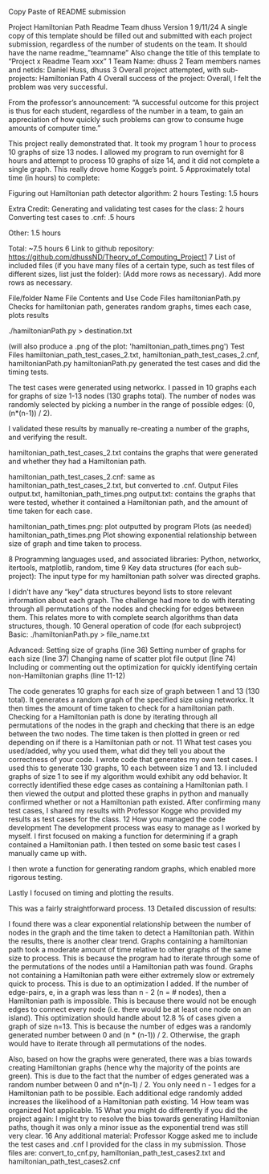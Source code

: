 Copy Paste of README submission

Project Hamiltonian Path Readme Team dhuss
Version 1 9/11/24
A single copy of this template should be filled out and submitted with each project submission, regardless of the number of students on the team. It should have the name readme_”teamname”
Also change the title of this template to “Project x Readme Team xxx”
1
Team Name: dhuss
2
Team members names and netids: Daniel Huss, dhuss
3
Overall project attempted, with sub-projects: Hamiltonian Path
4
Overall success of the project: Overall, I felt the problem was very successful. 

From the professor’s announcement: “A successful outcome for this project is thus for each student, regardless of the number in a team, to gain an appreciation of how quickly such problems can grow to consume huge amounts of computer time.”

This project really demonstrated that. It took my program 1 hour to process 10 graphs of size 13 nodes. I allowed my program to run overnight for 8 hours and attempt to process 10 graphs of size 14, and it did not complete a single graph. This really drove home Kogge’s point.
5
Approximately total time (in hours) to complete: 

Figuring out Hamiltonian path detector algorithm: 2 hours
Testing: 1.5 hours

Extra Credit:
Generating and validating test cases for the class: 2 hours
Converting test cases to .cnf: .5 hours

Other: 1.5 hours

Total:  ~7.5 hours
6
Link to github repository: https://github.com/dhussND/Theory_of_Computing_Project1 
7
List of included files (if you have many files of a certain type, such as test files of different sizes, list just the folder): (Add more rows as necessary). Add more rows as necessary.





File/folder Name
File Contents and Use
Code Files
hamiltonianPath.py
Checks for hamiltonian path, generates random graphs, times each case, plots results

./hamiltonianPath.py > destination.txt

(will also produce a .png of the plot: 'hamiltonian_path_times.png')
Test Files
hamiltonian_path_test_cases_2.txt, hamiltonian_path_test_cases_2.cnf,
hamiltonianPath.py
hamiltonianPath.py generated the test cases and did the timing tests.

The test cases were generated using networkx. I passed in 10 graphs each for graphs of size 1-13 nodes (130 graphs total). The number of nodes was randomly selected by picking a number in the range of possible edges:
(0, (n*(n-1)) / 2).

I validated these results by manually re-creating a number of the graphs, and verifying the result.

hamiltonian_path_test_cases_2.txt contains the graphs that were generated and whether they had a Hamiltonian path. 

hamiltonian_path_test_cases_2.cnf: same as hamiltonian_path_test_cases_2.txt, but converted to .cnf. 
Output Files
output.txt,
hamiltonian_path_times.png
output.txt: contains the graphs that were tested, whether it contained a Hamiltonian path, and the amount of time taken for each case. 

hamiltonian_path_times.png: plot outputted by program
Plots (as needed)
hamiltonian_path_times.png
Plot showing exponential relationship between size of graph and time taken to process.



8
Programming languages used, and associated libraries: 
Python, networkx, itertools, matplotlib, random, time
9
Key data structures (for each sub-project):
The input type for my hamiltonian path solver was directed graphs. 

I didn’t have any “key” data structures beyond lists to store relevant information about each graph. The challenge had more to do with iterating through all permutations of the nodes and checking for edges between them. This relates more to with complete search algorithms than data structures, though.
10
General operation of code (for each subproject)
Basic:
./hamiltonianPath.py > file_name.txt

Advanced:
Setting size of graphs (line 36)
Setting number of graphs for each size (line 37)
Changing name of scatter plot file output (line 74)
Including or commenting out the optimization for quickly identifying certain non-Hamiltonian graphs (line 11-12)

The code generates 10 graphs for each size of graph between 1 and 13 (130 total). It generates a random graph of the specified size using networkx. It then times the amount of time taken to check for a hamiltonian path. Checking for a Hamiltonian path is done by iterating through all permutations of the nodes in the graph and checking that there is an edge between the two nodes. The time taken is then plotted in green or red depending on if there is a Hamiltonian path or not.
11
What test cases you used/added, why you used them, what did they tell you about the correctness of your code.
I wrote code that generates my own test cases. I used this to generate 130 graphs, 10 each between size 1 and 13. I included graphs of size 1 to see if my algorithm would exhibit any odd behavior. It correctly identified these edge cases as containing a Hamiltonian path. I then viewed the output and plotted these graphs in python and manually confirmed whether or not a Hamiltonian path existed. After confirming many test cases, I shared my results with Professor Kogge who provided my results as test cases for the class.
12
How you managed the code development
The development process was easy to manage as I worked by myself. 
I first focused on making a function for determining if a graph contained a Hamiltonian path. I then tested on some basic test cases I manually came up with. 

I then wrote a function for generating random graphs, which enabled more rigorous testing.

Lastly I focused on timing and plotting the results. 

This was a fairly straightforward process. 
13
Detailed discussion of results:

I found there was a clear exponential relationship between the number of nodes in the graph and the time taken to detect a Hamiltonian path. 
Within the results, there is another clear trend. Graphs containing a hamiltonian path took a moderate amount of time relative to other graphs of the same size to process. This is because the program had to iterate through some of the permutations of the nodes until a Hamiltonian path was found.
Graphs not containing a Hamiltonian path were either extremely slow or extremely quick to process. This is due to an optimization I added. If the number of edge-pairs, e, in a graph was less than n - 2 (n = # nodes), then a Hamiltonian path is impossible. This is because there would not be enough edges to connect every node (i.e. there would be at least one node on an island). This optimization should handle about 12.8 % of cases given a graph of size n=13. This is because the number of edges was a randomly generated number between 0 and (n * (n-1)) / 2. Otherwise, the graph would have to iterate through all permutations of the nodes.

Also, based on how the graphs were generated, there was a bias towards creating Hamiltonian graphs (hence why the majority of the points are green). This is due to the fact that the number of edges generated was a random number between 0 and 
n*(n-1) / 2. You only need n - 1 edges for a Hamiltonian path to be possible. Each additional edge randomly added increases the likelihood of a Hamiltonian path existing. 
14
How team was organized 
Not applicable. 
15
What you might do differently if you did the project again:
I might try to resolve the bias towards generating Hamiltonian paths, though it was only a minor issue as the exponential trend was still very clear.
16
Any additional material:
Professor Kogge asked me to include the test cases and .cnf I provided for the class in my submission. Those files are:
convert_to_cnf.py, hamiltonian_path_test_cases2.txt and hamiltonian_path_test_cases2.cnf


